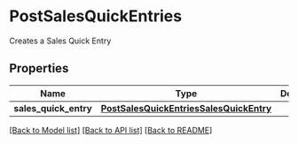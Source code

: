 # PostSalesQuickEntries

Creates a Sales Quick Entry
## Properties
Name | Type | Description | Notes
------------ | ------------- | ------------- | -------------
**sales_quick_entry** | [**PostSalesQuickEntriesSalesQuickEntry**](PostSalesQuickEntriesSalesQuickEntry.md) |  | [optional] 

[[Back to Model list]](../README.md#documentation-for-models) [[Back to API list]](../README.md#documentation-for-api-endpoints) [[Back to README]](../README.md)


